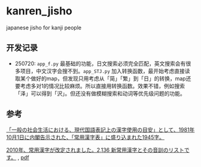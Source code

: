 # kanren_jisho
japanese jisho for kanji people

## 开发记录

- 250720: `app_f.py` 最基础的功能，日文搜索必须完全匹配，英文搜索会有很多项目，中文汉字会搜不到。`app_STJ.py` 加入转换函数，最开始考虑直接读取某个做好的map，但发现只用考虑从「简」「繁」到「日」的转换，map还要考虑多对1的情况比较麻烦。所以直接用转换函数。效果不错，例如搜索「泽」可以得到「沢」。但还没有做模糊搜索和动词等优先级问题的功能。

## 参考

[「一般の社会生活における、現代国語表記上の漢字使用の目安」として、1981年10月1日に内閣告示された、「常用漢字表」に盛り込まれた1945字。](https://www.aozora.gr.jp/kanji_table/)

[2010年、常用漢字が改定されました。2,136 新常用漢字とその音訓のリストです。](https://www.coscom.co.jp/japanesekanji/joyokanji01.html) , [pdf](https://www.coscom.co.jp/japanesekanji/joyokanji_list.pdf)

